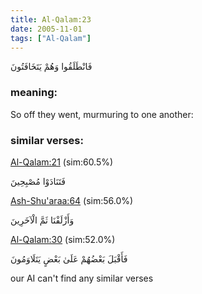 ```yaml
---
title: Al-Qalam:23
date: 2005-11-01
tags: ["Al-Qalam"]
---
```

فَانْطَلَقُوا وَهُمْ يَتَخَافَتُونَ
### meaning: 
So off they went, murmuring to one another:
### similar verses: 

[Al-Qalam:21](/68/21) (sim:60.5%)

فَتَنَادَوْا مُصْبِحِينَ

[Ash-Shu'araa:64](/26/64) (sim:56.0%)

وَأَزْلَفْنَا ثَمَّ الْآخَرِينَ

[Al-Qalam:30](/68/30) (sim:52.0%)

فَأَقْبَلَ بَعْضُهُمْ عَلَىٰ بَعْضٍ يَتَلَاوَمُونَ

our AI can't find any similar verses

